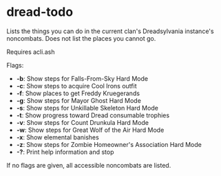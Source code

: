 # dread-todo
Lists the things you can do in the current clan's Dreadsylvania instance's noncombats.  Does not list the places you cannot go.

Requires acli.ash

Flags:

- **-b**: Show steps for Falls-From-Sky Hard Mode
- **-c**: Show steps to acquire Cool Irons outfit
- **-f**: Show places to get Freddy Kruegerands
- **-g**: Show steps for Mayor Ghost Hard Mode
- **-s**: Show steps for Unkillable Skeleton Hard Mode
- **-t**: Show progress toward Dread consumable trophies
- **-v**: Show steps for Count Drunkula Hard Mode
- **-w**: Show steps for Great Wolf of the Air Hard Mode
- **-x**: Show elemental banishes
- **-z**: Show steps for Zombie Homeowner's Association Hard Mode
- **-?**: Print help information and stop

If no flags are given, all accessible noncombats are listed.
